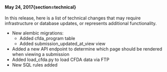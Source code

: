 #### May 24, 2017{section=technical}

In this release, here is a list of technical changes that may require infrastructure or database updates, or represents additional functionality.

* New alembic migrations: 
  * Added cfda_program table
  * Added submission_updated_at_view view
* Added a new API endpoint to determine which page should be rendered when viewing a submission
* Added load_cfda.py to load CFDA data via FTP
* New SQL rules added
